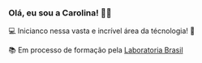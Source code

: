 ### Olá, eu sou a Carolina! 👋:rainbow:

:computer: Inicianco nessa vasta e incrível área da técnologia! :rocket:

:books: Em processo de formação pela [Laboratoria Brasil](https://www.laboratoria.la/br)
